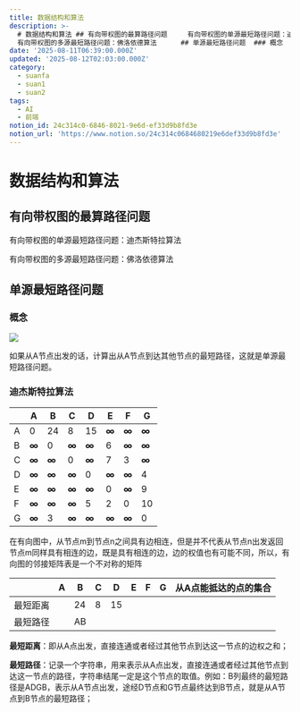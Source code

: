 ```yaml
---
title: 数据结构和算法
description: >-
  # 数据结构和算法 ## 有向带权图的最算路径问题     有向带权图的单源最短路径问题：迪杰斯特拉算法 
  有向带权图的多源最短路径问题：佛洛依德算法      ## 单源最短路径问题  ### 概念
date: '2025-08-11T06:39:00.000Z'
updated: '2025-08-12T02:03:00.000Z'
category:
  - suanfa
  - suan1
  - suan2
tags:
  - AI
  - 前端
notion_id: 24c314c0-6846-8021-9e6d-ef33d9b8fd3e
notion_url: 'https://www.notion.so/24c314c0684680219e6def33d9b8fd3e'
---
```

# 数据结构和算法
## 有向带权图的最算路径问题 



有向带权图的单源最短路径问题：迪杰斯特拉算法

有向带权图的多源最短路径问题：佛洛依德算法





## 单源最短路径问题

### 概念

![](https://img.winddrop.top/file/blogFolder/1755231960730_notion_1755231956387_h343i0.png)

如果从A节点出发的话，计算出从A节点到达其他节点的最短路径，这就是单源最短路径问题。

### 迪杰斯特拉算法



|  | A | B | C | D | E | F | G |
| --- | --- | --- | --- | --- | --- | --- | --- |
| A | 0 | 24 | 8 | 15 | **∞** | **∞** | **∞** |
| B | **∞** | 0 | **∞** | **∞** | 6 | **∞** | **∞** |
| C | **∞** | **∞** | 0 | **∞** | 7 | 3 | **∞** |
| D | **∞** | **∞** | **∞** | 0 | **∞** | **∞** | 4 |
| E | **∞** | **∞** | **∞** | **∞** | 0 | **∞** | 9 |
| F | **∞** | **∞** | **∞** | 5 | 2 | 0 | 10 |
| G | **∞** | 3 | **∞** | **∞** | **∞** | **∞** | 0 |

在有向图中，从节点m到节点n之间具有边相连，但是并不代表从节点n出发返回节点m同样具有相连的边，既是具有相连的边，边的权值也有可能不同，所以，有向图的邻接矩阵表是一个不对称的矩阵 





|  | A | B | C | D | E | F | G | 从A点能抵达的点的集合 |
| --- | --- | --- | --- | --- | --- | --- | --- | --- |
| 最短距离 |  | 24 | 8 | 15 |  |  |  |  |
| 最短路径 |  | AB |  |  |  |  |  |  |

**最短距离**：即从A点出发，直接连通或者经过其他节点到达这一节点的边权之和；

**最短路径**：记录一个字符串，用来表示从A点出发，直接连通或者经过其他节点到达这一节点的路径，字符串结尾一定是这个节点的取值。例如：B列最终的最短路径是ADGB，表示从A节点出发，途经D节点和G节点最终达到B节点，就是从A节点到B节点的最短路径；



